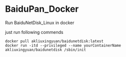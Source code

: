 # BaiduPan_Docker
Run BaiduNetDisk_Linux in docker

just run following commends

```console
docker pull akliuxingyuan/baidunetdisk:latest
docker run -itd --privileged --name yourContainerName akliuxingyuan/baidunetdisk /sbin/init
```
